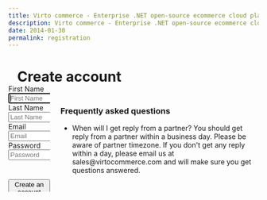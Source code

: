 ```yaml
---
title: Virto commerce - Enterprise .NET open-source ecommerce cloud platform. About Us
description: Virto commerce - Enterprise .NET open-source ecommerce cloud platform. About Us
date: 2014-01-30
permalink: registration
---
```

<div ng-controller="accountController" class="roadmap responsive">
	<h1 style="margin-left: 18px;" class="head-title">Create account</h1>
	<div class="columns">
		<div style="bottom: 20px;position: relative;" class="column">
			<div class="block">
				<form name="loginForm" method="post">
					<input type="hidden" name="Contact[Subject]" value="Contact Partner" />
					<input type="hidden" name="Contact[RedirectUrl]" value='~/thank-you-contact-partner' />
					<input style="display: none" name="Contact[PartnerId]" value="" />
					<div class="control-group">
						  <label for="first_name" class="hidden-label">First Name</label>
                          <input ng-model="user.name" class="form-input" style="width:300px;" type="text" value="" name="customer[first_name]" id="first_name" placeholder="First Name" autocapitalize="words" autofocus />
					</div>			
					<div class="control-group">
						 <label for="last_name" class="hidden-label">Last Name</label>
                         <input ng-model="user.lastName" class="form-input" style="width:300px;" type="text" value="" name="customer[last_name]" id="last_name" placeholder="Last Name" autocapitalize="words" />
					</div>
                    <div class="control-group">
                         <label for="email" class="hidden-label">Email</label>
                         <input ng-model="user.email" class="form-input" style="width:300px;" type="email" value="" name="customer[email]" id="email" placeholder="Email" autocorrect="off" autocapitalize="off" ng-required="user.email" />
                    </div>
                    <!--<div class="control-group">
                        <label for="user_name" class="hidden-label">User Name</label>
                        <input ng-model="user.user_name" class="form-input" style="width:300px;" type="text" value="" name="customer[user_name]" id="user_name" placeholder="User Name" autocorrect="off" autocapitalize="off" ng-required="user.user_name" />
                    </div>-->
                    <div class="control-group">
                        <label for="password" class="hidden-label">Password</label>
                        <input ng-model="user.password" class="form-input" style="width:300px;" type="password" value="" name="customer[password]" id="create_password" placeholder="Password" ng-required="user.password" />
                    </div>
                    <p>
                        <div style="top: 25px; position: relative;" class="control-group">
					        <button ng-click="createAccount(user);" type="submit" class="button fill" ng-required="registrationForm.$valid==true">Create an account</button>
					    </div>
                    </p>
				</form>
			</div>
		</div>
		<div class="column">
			<div class="block">
				<h3>Frequently asked questions</h3>
				<ul class="list">
					<li>
						<span class="title">When will I get reply from a partner?</span>
						<span class="descr">You should get reply from a partner within a business day. Please be aware of partner timezone. If 
						you don't get any reply within a day, please email us at sales@virtocommerce.com and will make sure you get questions answered.</span>
					</li>
				</ul>
			</div>
		</div>
	</div>
</div>